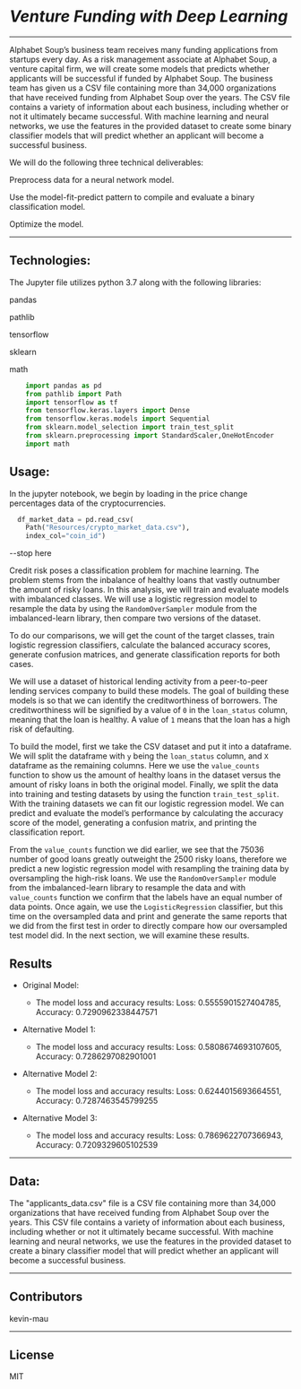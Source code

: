 # *Venture Funding with Deep Learning*
---
Alphabet Soup’s business team receives many funding applications from startups every day.  As a risk management associate at Alphabet Soup, a venture
capital firm, we will create some models that predicts whether applicants will be successful if funded by Alphabet Soup.  The business team has given
us a CSV file containing more than 34,000 organizations that have received funding from Alphabet Soup over the years. The CSV file contains a variety
of information about each business, including whether or not it ultimately became successful. With machine learning and neural networks, we use the
features in the provided dataset to create some binary classifier models that will predict whether an applicant will become a successful business.

We will do the following three technical deliverables:

Preprocess data for a neural network model.

Use the model-fit-predict pattern to compile and evaluate a binary classification model.

Optimize the model.

---
## Technologies:

The Jupyter file utilizes python 3.7 along with the following libraries:

pandas

pathlib

tensorflow

sklearn

math

```python
    import pandas as pd
    from pathlib import Path
    import tensorflow as tf
    from tensorflow.keras.layers import Dense
    from tensorflow.keras.models import Sequential
    from sklearn.model_selection import train_test_split
    from sklearn.preprocessing import StandardScaler,OneHotEncoder
    import math
```

## Usage:
In the jupyter notebook, we begin by loading in the price change percentages data of the cryptocurrencies.
```python
  df_market_data = pd.read_csv(
    Path("Resources/crypto_market_data.csv"),
    index_col="coin_id")
```

--stop here

Credit risk poses a classification problem for machine learning.  The problem stems from the inbalance of healthy loans that vastly outnumber 
the amount of risky loans. In this analysis, we will train and evaluate models with imbalanced classes.  We will use a logistic regression model 
to resample the data by using the `RandomOverSampler` module from the imbalanced-learn library, then compare two versions of the dataset.
 
To do our comparisons, we will get the count of the target classes, train logistic regression classifiers, calculate the balanced accuracy scores, 
generate confusion matrices, and generate classification reports for both cases.

We will use a dataset of historical lending activity from a peer-to-peer lending services company to build these models.  The goal of building 
these models is so that we can identify the creditworthiness of borrowers.  The creditworthiness will be signified by a value of `0` in the 
`loan_status` column, meaning that the loan is healthy.  A value of `1` means that the loan has a high risk of defaulting.

To build the model, first we take the CSV dataset and put it into a dataframe.  We will split the dataframe with `y` being the `loan_status` column, 
and `X` dataframe as the remaining columns.  Here we use the `value_counts` function to show us the amount of healthy loans in the dataset versus
the amount of risky loans in both the original model.  Finally, we split the data into training and testing datasets by using the function
`train_test_split`.  With the training datasets we can fit our logistic regression model.  We can predict and evaluate the model’s performance by
calculating the accuracy score of the model, generating a confusion matrix, and printing the classification report.

From the `value_counts` function we did earlier, we see that the 75036 number of good loans greatly outweight the 2500 risky loans, therefore we 
predict a new logistic regression model with resampling the training data by oversampling the high-risk loans.  We use the `RandomOverSampler`
module from the imbalanced-learn library to resample the data and with `value_counts` function we confirm that the labels have an equal number of data 
points.  Once again, we use the `LogisticRegression` classifier, but this time on the oversampled data and print and generate the same reports that we 
did from the first test in order to directly compare how our oversampled test model did.  In the next section, we will examine these results.

## Results

* Original Model:
  * The model loss and accuracy results: Loss: 0.5555901527404785, Accuracy: 0.7290962338447571

* Alternative Model 1:
  * The model loss and accuracy results: Loss: 0.5808674693107605, Accuracy: 0.7286297082901001

* Alternative Model 2:
  * The model loss and accuracy results: Loss: 0.6244015693664551, Accuracy: 0.7287463545799255

* Alternative Model 3:
  * The model loss and accuracy results: Loss: 0.7869622707366943, Accuracy: 0.7209329605102539

---

## Data:

The "applicants_data.csv" file is a CSV file containing more than 34,000 organizations that have received funding from Alphabet Soup over the years.
This CSV file contains a variety of information about each business, including whether or not it ultimately became successful. With machine learning
and neural networks, we use the features in the provided dataset to create a binary classifier model that will predict whether an applicant will
become a successful business.

---

## Contributors

kevin-mau

---

## License

MIT
